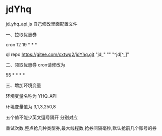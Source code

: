 
# jdYhq
jd_yhq_api.js 自己修改里面配置文件

一、拉取优惠券

cron 12 19 * * *

ql repo https://gitee.com/cxtwg2/jdYhq.git "jd_" "" "^jd[^_]"


二、领取优惠券 cron请修改为

55 * * * *


三、增加环境变量

环境变量名称为  YHQ_API

环境变量值为 3,1,3,250,8  

五个值不能少英文逗号隔开 分别对应 

重试次数,整点抢几种类型券,最大线程数,抢券间隔毫秒,默认抢前几个账号的券

